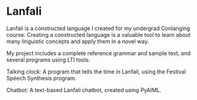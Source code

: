 # Lanfali
Lanfali is a constructed language I created for my undergrad Conlanging course. Creating a constructed language is a valuable tool to learn about many linguistic concepts and apply them in a novel way.

My project includes a complete reference grammar and sample text, and several programs using LTI tools:

Talking clock: A program that tells the time in Lanfali, using the Festival Speech Synthesis program.

Chatbot: A text-based Lanfali chatbot, created using PyAIML.
